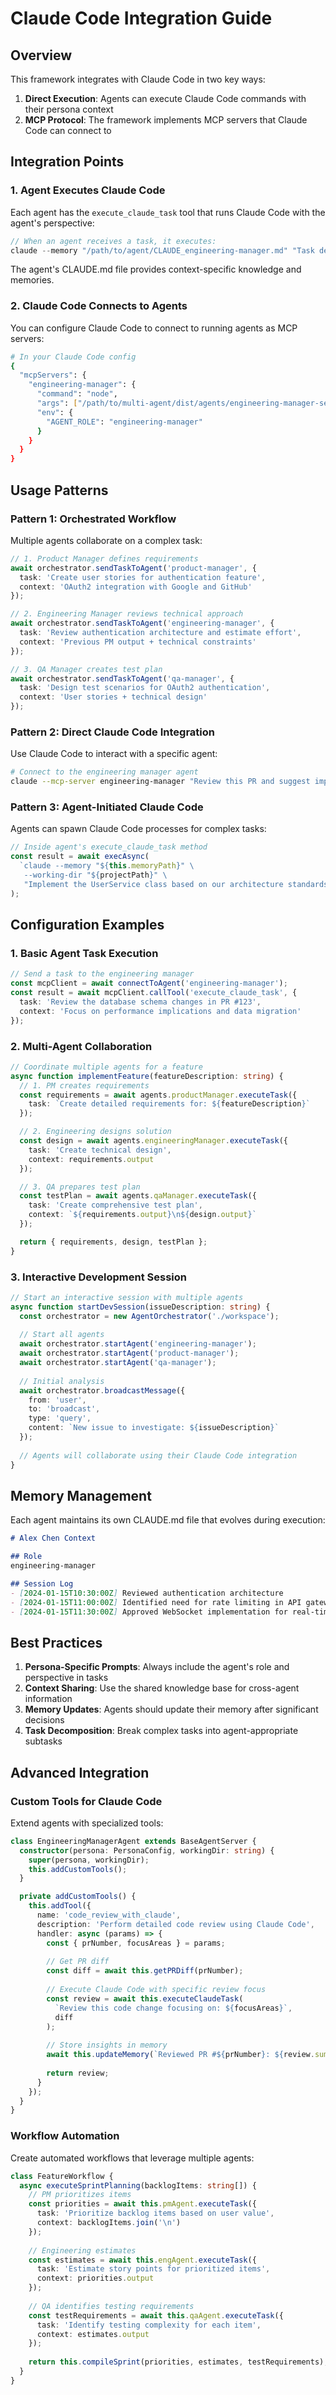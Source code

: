 # Claude Code Integration Guide

## Overview

This framework integrates with Claude Code in two key ways:
1. **Direct Execution**: Agents can execute Claude Code commands with their persona context
2. **MCP Protocol**: The framework implements MCP servers that Claude Code can connect to

## Integration Points

### 1. Agent Executes Claude Code

Each agent has the `execute_claude_task` tool that runs Claude Code with the agent's perspective:

```typescript
// When an agent receives a task, it executes:
claude --memory "/path/to/agent/CLAUDE_engineering-manager.md" "Task description"
```

The agent's CLAUDE.md file provides context-specific knowledge and memories.

### 2. Claude Code Connects to Agents

You can configure Claude Code to connect to running agents as MCP servers:

```bash
# In your Claude Code config
{
  "mcpServers": {
    "engineering-manager": {
      "command": "node",
      "args": ["/path/to/multi-agent/dist/agents/engineering-manager-server.js"],
      "env": {
        "AGENT_ROLE": "engineering-manager"
      }
    }
  }
}
```

## Usage Patterns

### Pattern 1: Orchestrated Workflow

Multiple agents collaborate on a complex task:

```typescript
// 1. Product Manager defines requirements
await orchestrator.sendTaskToAgent('product-manager', {
  task: 'Create user stories for authentication feature',
  context: 'OAuth2 integration with Google and GitHub'
});

// 2. Engineering Manager reviews technical approach
await orchestrator.sendTaskToAgent('engineering-manager', {
  task: 'Review authentication architecture and estimate effort',
  context: 'Previous PM output + technical constraints'
});

// 3. QA Manager creates test plan
await orchestrator.sendTaskToAgent('qa-manager', {
  task: 'Design test scenarios for OAuth2 authentication',
  context: 'User stories + technical design'
});
```

### Pattern 2: Direct Claude Code Integration

Use Claude Code to interact with a specific agent:

```bash
# Connect to the engineering manager agent
claude --mcp-server engineering-manager "Review this PR and suggest improvements"
```

### Pattern 3: Agent-Initiated Claude Code

Agents can spawn Claude Code processes for complex tasks:

```javascript
// Inside agent's execute_claude_task method
const result = await execAsync(
  `claude --memory "${this.memoryPath}" \
   --working-dir "${projectPath}" \
   "Implement the UserService class based on our architecture standards"`
);
```

## Configuration Examples

### 1. Basic Agent Task Execution

```typescript
// Send a task to the engineering manager
const mcpClient = await connectToAgent('engineering-manager');
const result = await mcpClient.callTool('execute_claude_task', {
  task: 'Review the database schema changes in PR #123',
  context: 'Focus on performance implications and data migration'
});
```

### 2. Multi-Agent Collaboration

```typescript
// Coordinate multiple agents for a feature
async function implementFeature(featureDescription: string) {
  // 1. PM creates requirements
  const requirements = await agents.productManager.executeTask({
    task: `Create detailed requirements for: ${featureDescription}`
  });

  // 2. Engineering designs solution
  const design = await agents.engineeringManager.executeTask({
    task: 'Create technical design',
    context: requirements.output
  });

  // 3. QA prepares test plan
  const testPlan = await agents.qaManager.executeTask({
    task: 'Create comprehensive test plan',
    context: `${requirements.output}\n${design.output}`
  });

  return { requirements, design, testPlan };
}
```

### 3. Interactive Development Session

```typescript
// Start an interactive session with multiple agents
async function startDevSession(issueDescription: string) {
  const orchestrator = new AgentOrchestrator('./workspace');
  
  // Start all agents
  await orchestrator.startAgent('engineering-manager');
  await orchestrator.startAgent('product-manager');
  await orchestrator.startAgent('qa-manager');
  
  // Initial analysis
  await orchestrator.broadcastMessage({
    from: 'user',
    to: 'broadcast',
    type: 'query',
    content: `New issue to investigate: ${issueDescription}`
  });
  
  // Agents will collaborate using their Claude Code integration
}
```

## Memory Management

Each agent maintains its own CLAUDE.md file that evolves during execution:

```markdown
# Alex Chen Context

## Role
engineering-manager

## Session Log
- [2024-01-15T10:30:00Z] Reviewed authentication architecture
- [2024-01-15T11:00:00Z] Identified need for rate limiting in API gateway
- [2024-01-15T11:30:00Z] Approved WebSocket implementation for real-time features
```

## Best Practices

1. **Persona-Specific Prompts**: Always include the agent's role and perspective in tasks
2. **Context Sharing**: Use the shared knowledge base for cross-agent information
3. **Memory Updates**: Agents should update their memory after significant decisions
4. **Task Decomposition**: Break complex tasks into agent-appropriate subtasks

## Advanced Integration

### Custom Tools for Claude Code

Extend agents with specialized tools:

```typescript
class EngineeringManagerAgent extends BaseAgentServer {
  constructor(persona: PersonaConfig, workingDir: string) {
    super(persona, workingDir);
    this.addCustomTools();
  }

  private addCustomTools() {
    this.addTool({
      name: 'code_review_with_claude',
      description: 'Perform detailed code review using Claude Code',
      handler: async (params) => {
        const { prNumber, focusAreas } = params;
        
        // Get PR diff
        const diff = await this.getPRDiff(prNumber);
        
        // Execute Claude Code with specific review focus
        const review = await this.executeClaudeTask(
          `Review this code change focusing on: ${focusAreas}`,
          diff
        );
        
        // Store insights in memory
        await this.updateMemory(`Reviewed PR #${prNumber}: ${review.summary}`);
        
        return review;
      }
    });
  }
}
```

### Workflow Automation

Create automated workflows that leverage multiple agents:

```typescript
class FeatureWorkflow {
  async executeSprintPlanning(backlogItems: string[]) {
    // PM prioritizes items
    const priorities = await this.pmAgent.executeTask({
      task: 'Prioritize backlog items based on user value',
      context: backlogItems.join('\n')
    });
    
    // Engineering estimates
    const estimates = await this.engAgent.executeTask({
      task: 'Estimate story points for prioritized items',
      context: priorities.output
    });
    
    // QA identifies testing requirements
    const testRequirements = await this.qaAgent.executeTask({
      task: 'Identify testing complexity for each item',
      context: estimates.output
    });
    
    return this.compileSprint(priorities, estimates, testRequirements);
  }
}
```